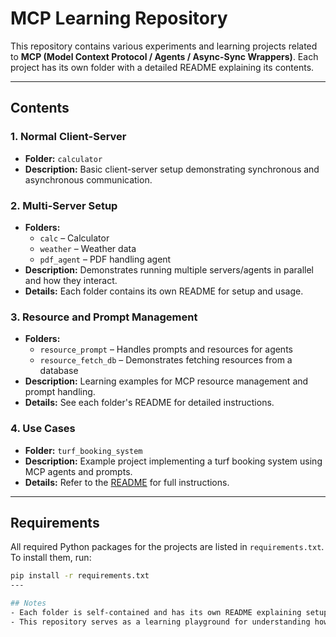 # MCP Learning Repository

This repository contains various experiments and learning projects related to **MCP (Model Context Protocol / Agents / Async-Sync Wrappers)**. Each project has its own folder with a detailed README explaining its contents.

---

## Contents

### 1. Normal Client-Server
- **Folder:** `calculator`  
- **Description:** Basic client-server setup demonstrating synchronous and asynchronous communication.  

### 2. Multi-Server Setup
- **Folders:** 
  - `calc` – Calculator   
  - `weather` – Weather data 
  - `pdf_agent` – PDF handling agent
- **Description:** Demonstrates running multiple servers/agents in parallel and how they interact.  
- **Details:** Each folder contains its own README for setup and usage.

### 3. Resource and Prompt Management
- **Folders:** 
  - `resource_prompt` – Handles prompts and resources for agents  
  - `resource_fetch_db` – Demonstrates fetching resources from a database  
- **Description:** Learning examples for MCP resource management and prompt handling.  
- **Details:** See each folder's README for detailed instructions.

### 4. Use Cases
- **Folder:** `turf_booking_system`  
- **Description:** Example project implementing a turf booking system using MCP agents and prompts.  
- **Details:** Refer to the [README](MCP_LEARNING/4_Use_Case/Turf_booking_V4_Final/README.md) for full instructions.

---

## Requirements

All required Python packages for the projects are listed in `requirements.txt`. To install them, run:

```bash
pip install -r requirements.txt
---

## Notes
- Each folder is self-contained and has its own README explaining setup, dependencies, and usage.  
- This repository serves as a learning playground for understanding how MCP agents, prompts, and async/sync patterns work together.

